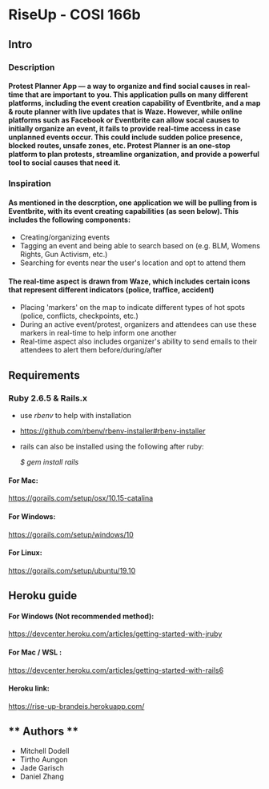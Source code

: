 # RiseUp - COSI 166b

## **Intro**  

### **Description** 

#### Protest Planner App — a way to organize and find social causes in real-time that are important to you. This application pulls on many different platforms, including the event creation capability of Eventbrite, and a map & route planner with live updates that is Waze. However, while online platforms such as Facebook or Eventbrite can allow socal causes to initially organize an event, it fails to provide real-time access in case unplanned events occur. This could include sudden police presence, blocked routes, unsafe zones, etc. Protest Planner is an one-stop platform to plan protests, streamline organization, and provide a powerful tool to social causes that need it. 

### Inspiration 

#### As mentioned in the descrption, one application we will be pulling from is Eventbrite, with its event creating capabilities (as seen below). This includes the following components: 

- Creating/organizing events 
- Tagging an event and being able to search based on (e.g. BLM, Womens Rights, Gun Activism, etc.) 
- Searching for events near the user's location and opt to attend them 

#### The real-time aspect is drawn from Waze, which includes certain icons that represent different indicators (police, traffice, accident)

- Placing 'markers' on the map to indicate different types of hot spots (police, conflicts, checkpoints, etc.) 
- During an active event/protest, organizers and attendees can use these markers in real-time to help inform one another 
- Real-time aspect also includes organizer's ability to send emails to their attendees to alert them before/during/after 

## **Requirements** 

### Ruby 2.6.5 & Rails.x

- use *rbenv* to help with installation 

- https://github.com/rbenv/rbenv-installer#rbenv-installer

- rails can also be installed using the following after ruby:

  *$ gem install rails*

#### For Mac: 

https://gorails.com/setup/osx/10.15-catalina 

#### For Windows: 

https://gorails.com/setup/windows/10

#### For Linux: 

https://gorails.com/setup/ubuntu/19.10


## Heroku guide

#### For Windows (Not recommended method): 

https://devcenter.heroku.com/articles/getting-started-with-jruby

#### For Mac / WSL : 

https://devcenter.heroku.com/articles/getting-started-with-rails6

#### Heroku link:
https://rise-up-brandeis.herokuapp.com/

## ** Authors **

- Mitchell Dodell 
- Tirtho Aungon 
- Jade Garisch 
- Daniel Zhang 

